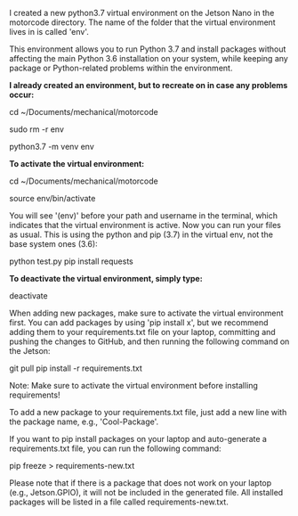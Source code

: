 I created a new python3.7 virtual environment on the Jetson Nano in the motorcode directory. The name of the folder that the virtual environment lives in is called 'env'.

This environment allows you to run Python 3.7 and install packages without affecting the main Python 3.6 installation on your system, while keeping any package or Python-related problems within the environment.

**I already created an environment, but to recreate on in case any problems occur:**

cd ~/Documents/mechanical/motorcode

sudo rm -r env

python3.7 -m venv env

**To activate the virtual environment:**

cd ~/Documents/mechanical/motorcode

source env/bin/activate

You will see '(env)' before your path and username in the terminal, which indicates that the virtual environment is active. Now you can run your files as usual. This is using the python and pip (3.7) in the virtual env, not the base system ones (3.6):

python test.py
pip install requests

**To deactivate the virtual environment, simply type:**

deactivate

When adding new packages, make sure to activate the virtual environment first. You can add packages by using 'pip install x', but we recommend adding them to your requirements.txt file on your laptop, committing and pushing the changes to GitHub, and then running the following command on the Jetson:

git pull
pip install -r requirements.txt

Note: Make sure to activate the virtual environment before installing requirements!

To add a new package to your requirements.txt file, just add a new line with the package name, e.g., 'Cool-Package'.

If you want to pip install packages on your laptop and auto-generate a requirements.txt file, you can run the following command:

pip freeze > requirements-new.txt

Please note that if there is a package that does not work on your laptop (e.g., Jetson.GPIO), it will not be included in the generated file. All installed packages will be listed in a file called requirements-new.txt.
